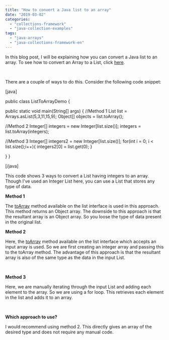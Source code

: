 ```yaml
---
title: "How to convert a Java list to an array"
date: "2019-03-02"
categories: 
  - "collections-framework"
  - "java-collection-examples"
tags: 
  - "java-arrays"
  - "java-collections-framework-en"
---
```


In this blog post, I will be explaining how you can convert a Java list to an array. To see how to convert an Array to a List, click [here](https://learnjava.co.in/how-to-convert-an-array-to-a-list/).

 

There are a couple of ways to do this. Consider the following code snippet:

\[java\]

public class ListToArrayDemo {

public static void main(String\[\] args) { //Method 1 List<Integer> list = Arrays.asList(5,3,11,15,9); Object\[\] objects = list.toArray();

//Method 2 Integer\[\] integers = new Integer\[list.size()\]; integers = list.toArray(integers);

//Method 3 Integer\[\] integers2 = new Integer\[list.size()\]; for(int i = 0; i < list.size();i++){ integers2\[0\] = list.get(0); }

} }

\[/java\]

This code shows 3 ways to convert a List having integers to an array. Though I've used an Integer List here, you can use a List that stores any type of data.

**Method 1** 

The [toArray](https://docs.oracle.com/javase/8/docs/api/java/util/List.html#toArray--) method available on the list interface is used in this approach. This method returns an Object array. The downside to this approach is that the resultant array is an Object array. So you loose the type of data present in the original list.

**Method 2**

Here, the [toArray](https://docs.oracle.com/javase/8/docs/api/java/util/List.html#toArray-T:A-) method available on the list interface which accepts an input array is used. So we are first creating an integer array and passing this to the toArray method. The advantage of this approach is that the resultant array is also of the same type as the data in the input List.

 

**Method 3**

Here, we are manually iterating through the input List and adding each element to the array. So we are using a for loop. This retrieves each element in the list and adds it to an array.

 

**Which approach to use?**

I would recommend using method 2. This directly gives an array of the desired type and does not require any manual code.

